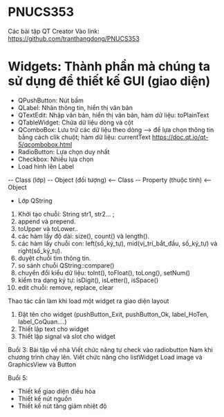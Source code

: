 # PNUCS353
Các bài tập QT Creator
Vào link: https://github.com/tranthangdong/PNUCS353

Widgets: Thành phần mà chúng ta sử dụng để thiết kế GUI  (giao diện)
========================================================================================================
+ QPushButton: Nút bấm
+ QLabel: Nhãn thông tin, hiển thị văn bản
+ QTextEdit: Nhập văn bản, hiển thị văn bản, hàm dữ liệu: toPlainText
+ QTableWidget: Chứa dữ liệu dòng và cột
+ QComboBox: Lưu trữ các dữ liệu theo dòng --> để lựa chọn thông tin bằng cách clik chuột; hàm dữ liệu: currentText
			 https://doc.qt.io/qt-5/qcombobox.html
+ RadioButton: Lựa chọn duy nhất
+ Checkbox: Nhiều lựa chọn
+ Load hình lên Label

-- Class (lớp)
-- Object (đối tượng) <-- Class
-- Property (thuộc tính) <-- Object


+ Lớp QString

1. Khởi tạo chuỗi: String str1, str2...	;
2. append và prepend.
3. toUpper và toLower..
4. các hàm lấy độ dài: size(), count() và length().
5. các hàm lấy chuỗi con: left(số_ký_tự), mid(vị_trí_bắt_đầu, số_ký_tự) và right(số_ký_tự).
6. duyệt chuỗi tìm thông tin.
7. so sánh chuỗi QString::compare()
8. chuyển đổi kiểu dữ liệu:  toInt(), toFloat(), toLong(), setNum()
9. kiểm tra dạng ký tự: isDigit(), isLetter(), isSpace()
10. edit chuỗi: remove, replace, clear


Thao tác cần làm khi load một widget ra giao diện layout
1. Đặt tên cho widget (pushButton_Exit, pushButton_Ok, label_HoTen, label_CoQuan....)
2. Thiết lập text cho widget
3. Thiết lập signal và slot cho widget

Buổi 3: Bài tập về nhà
Viết chức năng tự check vào radiobutton Nam khi chương trình chạy lên.
Viết chức năng cho listWidget
Load image và GraphicsView và Button


Buổi 5:
+ Thiết kế giao diện điều hòa
+ Thiết kế nút nguồn
+ Thiết kế nút tăng giảm nhiệt độ

